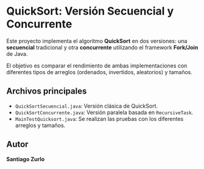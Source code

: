 # QuickSort: Versión Secuencial y Concurrente

Este proyecto implementa el algoritmo **QuickSort** en dos versiones: una **secuencial** tradicional y otra **concurrente** utilizando el framework **Fork/Join** de Java.

El objetivo es comparar el rendimiento de ambas implementaciones con diferentes tipos de arreglos (ordenados, invertidos, aleatorios) y tamaños.

## Archivos principales
- `QuickSortSecuencial.java`: Versión clásica de QuickSort.
- `QuickSortConcurrente.java`: Versión paralela basada en `RecursiveTask`.
- `MainTestQuicksort.java`: Se realizan las pruebas con los diferentes arreglos y tamaños.

## Autor

**Santiago Zurlo** 
